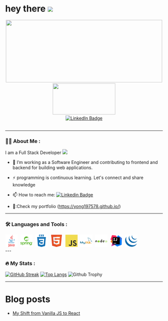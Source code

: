 



<h1>
  hey there
  <img src="https://media.giphy.com/media/hvRJCLFzcasrR4ia7z/giphy.gif" width="30px"/>
</h1>
<div align="center">
  <img src="https://media.giphy.com/media/dWesBcTLavkZuG35MI/giphy.gif" width="500" height="200"/>
  <div align="center">
<div id="header">
  <img src="https://media.giphy.com/media/VzGQrj8sLH4GLcSiG1/giphy.gif" width="200" height="100"/>
</div>

<div id="badges">
  <a href="https://www.linkedin.com/in/yong-s-choi/">
    <img src="https://img.shields.io/badge/LinkedIn-blue?style=for-the-badge&logo=linkedin&logoColor=white" alt="LinkedIn Badge"/>
  </a>
</div>
<img src="https://komarev.com/ghpvc/?username=yong197578&style=flat-square&color=blue" alt=""/>
</div>
</div>

---

### :man_technologist: About Me :
I am a Full Stack Developer <img src="https://media.giphy.com/media/WUlplcMpOCEmTGBtBW/giphy.gif" width="30">
- :telescope: I’m working as a Software Engineer and contributing to frontend and backend for building web applications.

- :zap: programming is continuous learning. Let's connect and share knowledge

- :mailbox: How to reach me: [![Linkedin Badge](https://img.shields.io/badge/-Yong_Choi-blue?style=flat&logo=Linkedin&logoColor=white)](https://www.linkedin.com/in/yong-s-choi/)

- 📄:Check my portfolio (https://yong197578.github.io/)

---

### :hammer_and_wrench: Languages and Tools :

<div>
  <img src="https://github.com/devicons/devicon/blob/master/icons/java/java-original-wordmark.svg" title="Java" alt="Java" width="40" height="40"/>&nbsp;
  <img src="https://github.com/devicons/devicon/blob/master/icons/spring/spring-original-wordmark.svg" title="Spring" alt="Spring" width="40" height="40"/>&nbsp;
  <img src="https://github.com/devicons/devicon/blob/master/icons/css3/css3-plain-wordmark.svg"  title="CSS3" alt="CSS" width="40" height="40"/>&nbsp;
  <img src="https://github.com/devicons/devicon/blob/master/icons/html5/html5-original.svg" title="HTML5" alt="HTML" width="40" height="40"/>&nbsp;
  <img src="https://github.com/devicons/devicon/blob/master/icons/javascript/javascript-original.svg" title="JavaScript" alt="JavaScript" width="40" height="40"/>&nbsp;
  <img src="https://github.com/devicons/devicon/blob/master/icons/mysql/mysql-original-wordmark.svg" title="MySQL"  alt="MySQL" width="40" height="40"/>&nbsp;
  <img src="https://github.com/devicons/devicon/blob/master/icons/nodejs/nodejs-original-wordmark.svg" title="NodeJS" alt="NodeJS" width="40" height="40"/>&nbsp;
  <img src="https://github.com/devicons/devicon/blob/master/icons/intellij/intellij-original.svg" title="Intellij" alt="Intellij" width="40" height="40"/>&nbsp;
  <img src="https://github.com/devicons/devicon/blob/master/icons/jquery/jquery-original.svg" title="Jquery" alt="Jquery" width="40" height="40"/>&nbsp;
</div>
---

### :fire: My Stats :
[![GitHub Streak](http://github-readme-streak-stats.herokuapp.com?user=yong197578&theme=dark&background=000000)](https://git.io/streak-stats)
[![Top Langs](https://github-readme-stats.vercel.app/api/top-langs/?username=yong197578&layout=compact&theme=vision-friendly-dark)](https://github.com/anuraghazra/github-readme-stats)
![Github Trophy](https://github-profile-trophy.vercel.app/?username=yong197578&theme=theme_name)

---

# Blog posts
<!-- BLOG-POST-LIST:START -->
- [My Shift from Vanilla JS to React](https://dev.to/yong197578/my-shift-from-vanilla-js-to-react-2d1e)
<!-- BLOG-POST-LIST:END -->
